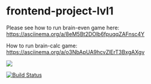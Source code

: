 # frontend-project-lvl1

Please see how to run brain-even game here:
https://asciinema.org/a/8eM5Bt2DOlb6fpuqqZAFnsc4Y

How to run brain-calc game:
https://asciinema.org/a/o3NbApUA9hcvZlErT3BxgAXgv

<a href="https://codeclimate.com/github/kseniya-shlagina/frontend-project-lvl1/maintainability"><img src="https://api.codeclimate.com/v1/badges/218681c7780d2721d291/maintainability" /></a>

[![Build Status](https://travis-ci.com/kseniya-shlagina/frontend-project-lvl1.svg?branch=master)](https://travis-ci.com/kseniya-shlagina/frontend-project-lvl1)
